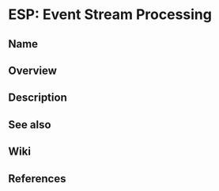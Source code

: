 # ESP: Event Stream Processing

## Name

## Overview

## Description

## See also

## Wiki

## References
